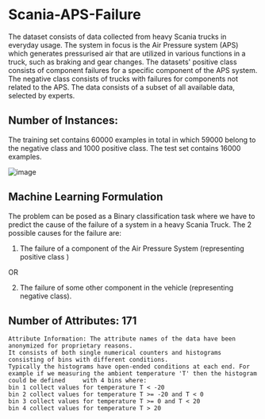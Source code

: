 # Scania-APS-Failure

The dataset consists of data collected from heavy Scania trucks in everyday usage. The system in focus is the Air Pressure system (APS) which generates pressurised air that are utilized in various functions in a truck, such as braking and gear changes. The datasets' positive class consists of component failures for a specific component of the APS system. The negative class consists of trucks with failures for components not related to the APS. The data consists of a subset of all available data, selected by experts.

## Number of Instances: 
The training set contains 60000 examples in total in which 59000 belong to the negative class and 1000 positive class. 
The test set contains 16000 examples.

![image](https://user-images.githubusercontent.com/76097123/160149490-192214bd-5a74-4df6-8075-40e4fcef94b7.png)

## Machine Learning Formulation

The problem can be posed as a Binary classification task where we have to
predict the cause of the failure of a system in a heavy Scania Truck.
The 2 possible causes for the failure are:

1. The failure of a component of the Air Pressure System (representing
positive class )

OR

2. The failure of some other component in the vehicle (representing
negative class).

## Number of Attributes: 171

    Attribute Information: The attribute names of the data have been anonymized for proprietary reasons.
    It consists of both single numerical counters and histograms consisting of bins with different conditions. 
    Typically the histograms have open-ended conditions at each end. For example if we measuring the ambient temperature 'T' then the histogram could be defined     with 4 bins where:
    bin 1 collect values for temperature T < -20
    bin 2 collect values for temperature T >= -20 and T < 0
    bin 3 collect values for temperature T >= 0 and T < 20
    bin 4 collect values for temperature T > 20

